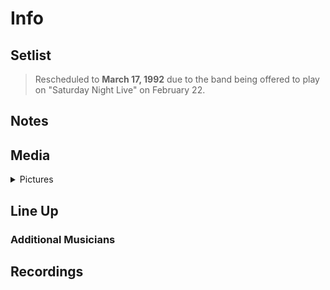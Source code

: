 # Info

## Setlist

> Rescheduled to **March 17, 1992** due to the band being offered to play on "Saturday Night Live" on February 22.

## Notes

## Media 

<details>
  <summary>Pictures</summary>
  <!--<img alt="Setlist" title="Setlist" src="_.jpg" height="200" />
  <img alt="Clipping" title="Clipping" src="_.jpg" height="200" />
  <img alt="Flyer" title="Flyer" src="_.jpg" height="200" />-->
</details>

## Line Up

### Additional Musicians

## Recordings
